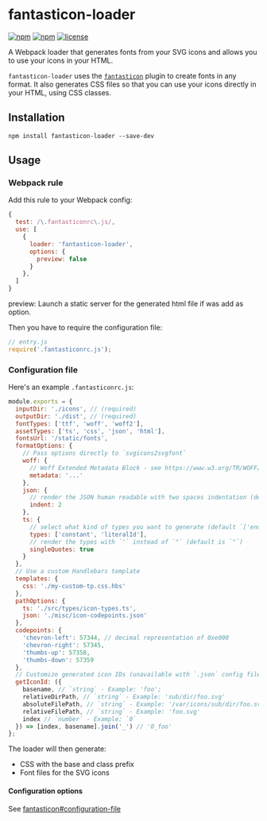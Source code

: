 # fantasticon-loader

[![npm](https://img.shields.io/npm/v/fantasticon-loader.svg)](https://www.npmjs.com/package/fantasticon-loader)
[![npm](https://img.shields.io/npm/dm/fantasticon-loader.svg)](https://www.npmjs.com/package/fantasticon-loader)
[![license](https://img.shields.io/github/license/ramirezcgn/fantasticon-loader.svg)](https://github.com/ramirezcgn/fantasticon-loader/blob/master/LICENSE)

A Webpack loader that generates fonts from your SVG icons and allows you to use your icons in your HTML.

`fantasticon-loader` uses the [`fantasticon`](https://github.com/tancredi/fantasticon) plugin to create fonts in any format. It also generates CSS files so that you can use your icons directly in your HTML, using CSS classes.

## Installation

```
npm install fantasticon-loader --save-dev
```

## Usage

### Webpack rule

Add this rule to your Webpack config:

```javascript
{
  test: /\.fantasticonrc\.js/,
  use: [
    {
      loader: 'fantasticon-loader',
      options: {
        preview: false
      }
    },
  ]
}
```

preview: Launch a static server for the generated html file if was add as option.

Then you have to require the configuration file:

```javascript
// entry.js
require('.fantasticonrc.js');
```

### Configuration file

Here's an example `.fantasticonrc.js`:

```js
module.exports = {
  inputDir: './icons', // (required)
  outputDir: './dist', // (required)
  fontTypes: ['ttf', 'woff', 'woff2'],
  assetTypes: ['ts', 'css', 'json', 'html'],
  fontsUrl: '/static/fonts',
  formatOptions: {
    // Pass options directly to `svgicons2svgfont`
    woff: {
      // Woff Extended Metadata Block - see https://www.w3.org/TR/WOFF/#Metadata
      metadata: '...'
    },
    json: {
      // render the JSON human readable with two spaces indentation (default is none, so minified)
      indent: 2
    },
    ts: {
      // select what kind of types you want to generate (default `['enum', 'constant', 'literalId', 'literalKey']`)
      types: ['constant', 'literalId'],
      // render the types with `'` instead of `"` (default is `"`)
      singleQuotes: true
    }
  },
  // Use a custom Handlebars template
  templates: {
    css: './my-custom-tp.css.hbs'
  },
  pathOptions: {
    ts: './src/types/icon-types.ts',
    json: './misc/icon-codepoints.json'
  },
  codepoints: {
    'chevron-left': 57344, // decimal representation of 0xe000
    'chevron-right': 57345,
    'thumbs-up': 57358,
    'thumbs-down': 57359
  },
  // Customize generated icon IDs (unavailable with `.json` config file)
  getIconId: ({
    basename, // `string` - Example: 'foo';
    relativeDirPath, // `string` - Example: 'sub/dir/foo.svg'
    absoluteFilePath, // `string` - Example: '/var/icons/sub/dir/foo.svg'
    relativeFilePath, // `string` - Example: 'foo.svg'
    index // `number` - Example: `0`
  }) => [index, basename].join('_') // '0_foo'
};
```

The loader will then generate:

* CSS with the base and class prefix
* Font files for the SVG icons

#### Configuration options

See [fantasticon#configuration-file](https://github.com/ramirezcgn/fantasticon#configuration-file)
